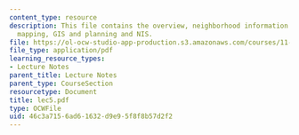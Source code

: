 ```yaml
---
content_type: resource
description: This file contains the overview, neighborhood information systems for
  mapping, GIS and planning and NIS.
file: https://ol-ocw-studio-app-production.s3.amazonaws.com/courses/11-204-planning-communications-and-digital-media-fall-2004/46c3a7156ad61632d9e95f8f8b57d2f2_lec5.pdf
file_type: application/pdf
learning_resource_types:
- Lecture Notes
parent_title: Lecture Notes
parent_type: CourseSection
resourcetype: Document
title: lec5.pdf
type: OCWFile
uid: 46c3a715-6ad6-1632-d9e9-5f8f8b57d2f2
---
```

